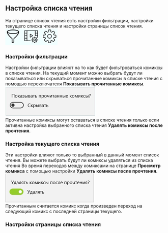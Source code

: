 ## Настройка списка чтения

На странице список чтения есть настройки фильтрации, настройки текущего списка чтения и настройки страницы список чтения.  
![Кнопки настроек](buttons.jpg)

### Настройки фильтрации

Настройки фильтрации влияют на то как будет фильтроваться комиксы в списке чтения. На текущий момент можно выбрать будут ли показываться или скрываться прочитанные комиксы в списке чтения с помощью переключателя **Показывать прочитанные комиксы**.  
![Настройка фильтрации](filter.jpg)  
Прочитанные комиксы могут оставаться в списке чтения только если активна настройка выбранного списка чтения **Удалять комиксы после прочтения**.

### Настройка текущего списка чтения

Эти настройки влияют только то выбранный в данный момент список чтения. Вы можете выбрать будут ли комиксы удаляться из списка чтения Во время переходов между комиксами на странице **Просмотр комикса** с помощью настройки **Удалять комиксы после прочтения**.  
![Настройки текущего списка чтения](readlist.jpg)  
Прочитанным считается комикс когда произведен переход на следующий комикс с последней страницы текущего.

### Настройки страницы списка чтения

